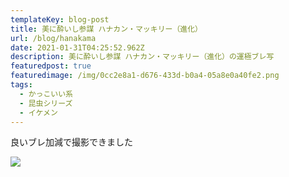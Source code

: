 ```yaml
---
templateKey: blog-post
title: 美に酔いし参謀 ハナカン・マッキリー（進化）
url: /blog/hanakama
date: 2021-01-31T04:25:52.962Z
description: 美に酔いし参謀 ハナカン・マッキリー（進化）の運極ブレ写
featuredpost: true
featuredimage: /img/0cc2e8a1-d676-433d-b0a4-05a8e0a40fe2.png
tags:
  - かっこいい系
  - 昆虫シリーズ
  - イケメン
---
```

良いブレ加減で撮影できました

![](/img/0cc2e8a1-d676-433d-b0a4-05a8e0a40fe2.png)